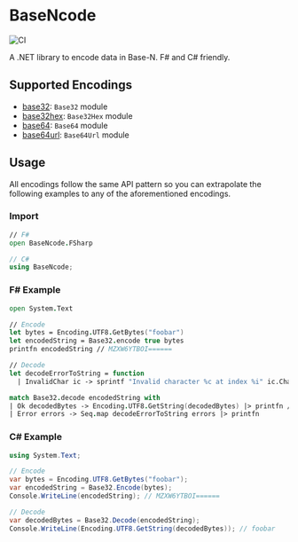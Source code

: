 # BaseNcode

![CI](https://github.com/gtbuchanan/BaseNcode/workflows/CI/badge.svg)

A .NET library to encode data in Base-N. F# and C# friendly.

## Supported Encodings

* [base32](https://tools.ietf.org/html/rfc4648#section-6): `Base32` module
* [base32hex](https://tools.ietf.org/html/rfc4648#section-7): `Base32Hex` module
* [base64](https://tools.ietf.org/html/rfc4648#section-4): `Base64` module
* [base64url](https://tools.ietf.org/html/rfc4648#section-5): `Base64Url` module

## Usage

All encodings follow the same API pattern so you can extrapolate the following examples to any of the aforementioned encodings.

### Import

```fsharp
// F#
open BaseNcode.FSharp
```

```csharp
// C#
using BaseNcode;
```

### F# Example

```fsharp
open System.Text

// Encode
let bytes = Encoding.UTF8.GetBytes("foobar")
let encodedString = Base32.encode true bytes
printfn encodedString // MZXW6YTBOI======

// Decode
let decodeErrorToString = function
  | InvalidChar ic -> sprintf "Invalid character %c at index %i" ic.Char ic.Index

match Base32.decode encodedString with
| Ok decodedBytes -> Encoding.UTF8.GetString(decodedBytes) |> printfn // foobar
| Error errors -> Seq.map decodeErrorToString errors |> printfn
```

### C# Example

```csharp
using System.Text;

// Encode
var bytes = Encoding.UTF8.GetBytes("foobar");
var encodedString = Base32.Encode(bytes);
Console.WriteLine(encodedString); // MZXW6YTBOI======

// Decode
var decodedBytes = Base32.Decode(encodedString);
Console.WriteLine(Encoding.UTF8.GetString(decodedBytes)); // foobar
```

